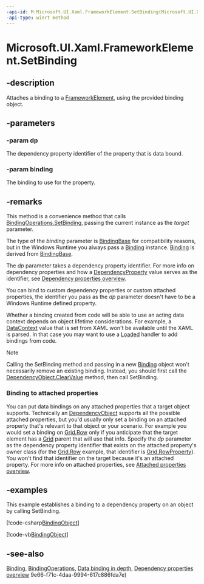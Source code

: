 ```yaml
---
-api-id: M:Microsoft.UI.Xaml.FrameworkElement.SetBinding(Microsoft.UI.Xaml.DependencyProperty,Microsoft.UI.Xaml.Data.BindingBase)
-api-type: winrt method
---
```


<!-- Method syntax
public void SetBinding(Windows.UI.Xaml.DependencyProperty dp, Windows.UI.Xaml.Data.BindingBase binding)
-->

# Microsoft.UI.Xaml.FrameworkElement.SetBinding

## -description
Attaches a binding to a [FrameworkElement](frameworkelement.md), using the provided binding object.

## -parameters
### -param dp
The dependency property identifier of the property that is data bound.

### -param binding
The binding to use for the property.

## -remarks
This method is a convenience method that calls [BindingOperations.SetBinding](/uwp/api/windows.ui.xaml.data.bindingoperations.setbinding(windows.ui.xaml.dependencyobject,windows.ui.xaml.dependencyproperty,windows.ui.xaml.data.bindingbase)), passing the current instance as the *target* parameter.

The type of the *binding* parameter is [BindingBase](../microsoft.ui.xaml.data/bindingbase.md) for compatibility reasons, but in the Windows Runtime you always pass a [Binding](../microsoft.ui.xaml.data/binding.md) instance. [Binding](../microsoft.ui.xaml.data/binding.md) is derived from [BindingBase](../microsoft.ui.xaml.data/bindingbase.md).

The *dp* parameter takes a dependency property identifier. For more info on dependency properties and how a [DependencyProperty](dependencyproperty.md) value serves as the identifier, see [Dependency properties overview](/windows/uwp/xaml-platform/dependency-properties-overview).

You can bind to custom dependency properties or custom attached properties, the identifier you pass as the *dp* parameter doesn't have to be a Windows Runtime defined property.

Whether a binding created from code will be able to use an acting data context depends on object lifetime considerations. For example, a [DataContext](frameworkelement_datacontext.md) value that is set from XAML won't be available until the XAML is parsed. In that case you may want to use a [Loaded](frameworkelement_loaded.md) handler to add bindings from code.



> [!NOTE]
> Calling the SetBinding method and passing in a new [Binding](../microsoft.ui.xaml.data/binding.md) object won't necessarily remove an existing binding. Instead, you should first call the [DependencyObject.ClearValue](dependencyobject_clearvalue_171358816.md) method, then call SetBinding.

### Binding to attached properties

You can put data bindings on any attached properties that a target object supports. Technically an [DependencyObject](dependencyobject.md) supports all the possible attached properties, but you'd usually only set a binding on an attached property that's relevant to that object or your scenario. For example you would set a binding on [Grid.Row](/windows/winui/api/microsoft.ui.xaml.controls.grid#xaml-attached-properties) only if you anticipate that the target element has a [Grid](../microsoft.ui.xaml.controls/grid.md) parent that will use that info. Specify the *dp* parameter as the dependency property identifier that exists on the attached property's owner class (for the [Grid.Row](/windows/winui/api/microsoft.ui.xaml.controls.grid#xaml-attached-properties) example, that identifier is [Grid.RowProperty](../microsoft.ui.xaml.controls/grid_rowproperty.md)). You won't find that identifier on the target because it's an attached property. For more info on attached properties, see [Attached properties overview](/windows/uwp/xaml-platform/attached-properties-overview).

## -examples
This example establishes a binding to a dependency property on an object by calling SetBinding.



[!code-csharp[BindingObject](../microsoft.ui.xaml/code/BindingInCode/csharp/Page.xaml.cs#SnippetBindingObject)]

[!code-vb[BindingObject](../microsoft.ui.xaml/code/BindingInCode/vbnet/BlankPage.xaml.vb#SnippetBindingObject)]

## -see-also
[Binding](../microsoft.ui.xaml.data/binding.md), [BindingOperations](../microsoft.ui.xaml.data/bindingoperations.md), [Data binding in depth](/windows/uwp/data-binding/data-binding-in-depth), [Dependency properties overview](/windows/uwp/xaml-platform/dependency-properties-overview)
9e66-f71c-4daa-9994-617c886fda7e)
